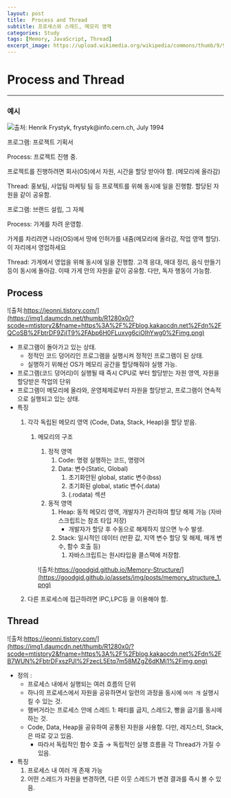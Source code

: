 ```yaml
---
layout: post
title:  Process and Thread
subtitle: 프로세스와 스레드, 메모리 영역
categories: Study
tags: [Memory, JavaScript, Thread]
excerpt_image: https://upload.wikimedia.org/wikipedia/commons/thumb/9/99/Unofficial_JavaScript_logo_2.svg/512px-Unofficial_JavaScript_logo_2.svg.png?20141107110902
---
```

# Process and Thread

---

### 예시
![출처: Henrik Frystyk, frystyk@info.cern.ch, July 1994](https://www.w3.org/People/Frystyk/thesis/MultiStackThread.gif)


프로그램: 프로젝트 기획서

Process:  프로젝트 진행 중. 

프로젝트를 진행하려면 회사(OS)에서 자원, 시간을 할당 받아야 함. (메모리에 올라감)

Thread: 홍보팀, 사업팀 마케팅 팀 등 프로젝트를 위해 동시에 일을 진행함. 할당된 자원을 같이 공유함. 

프로그램: 브랜드 설립, 그 자체

Process:  가게를 차려 운영함.

가게를 차리려면 나라(OS)에서 땅에 인허가를 내줌(메모리에 올라감, 작업 영역 할당). 이 자리에서 영업하세요

Thread: 가게에서 영업을 위해 동시에 일을 진행함. 고객 응대, 매대 정리, 음식 만들기 등이 동시에 돌아감. 이때 가게 안의 자원을 같이 공유함. 다만, 독자 행동이 가능함. 

## Process

![출처:https://jeonni.tistory.com/](https://img1.daumcdn.net/thumb/R1280x0/?scode=mtistory2&fname=https%3A%2F%2Fblog.kakaocdn.net%2Fdn%2FQCoSB%2FbtrDF9ZjIT9%2FAbp6H0FLuxvg6ciOIhYwg0%2Fimg.png)

- 프로그램이 돌아가고 있는 상태.
    - 정적인 코드 덩어리인 프로그램을 실행시켜 정적인 프로그램이 된 상태.
    - 실행하기 위해선 OS가 메모리 공간을 할당해줘야 실행 가능.
- 프로그램(코드 덩어리)이 실행될 때 즉시 CPU로 부터 할당받는 자원 영역, 자원을 할당받은 작업의 단위
- 프로그램이 메모리에 올라와, 운영체제로부터 자원을 할당받고, 프로그램이 연속적으로 실행되고 있는 상태.
- 특징
    1. 각각 독립된 메모리 영역 (Code, Data, Stack, Heap)을 할당 받음. 
        1. 메모리의 구조
            1. 정적 영역
                1. Code: 명령 실행하는 코드, 명령어 
                2. Data: 변수(Static, Global)
                    1. 초기화안된 global, static 변수(bss)
                    2. 초기화된 global, static 변수(.data)
                    3. (.rodata) 섹션
            2. 동적 영역
                1. Heap: 동적 메모리 영역, 개발자가 관리하여 할당 해제 가능 (자바스크립트는 참조 타입 저장)
                    - 개발자가 할당 후 수동으로 해제하지 않으면 누수 발생.
                2. Stack: 일시적인 데이터 (반환 값, 지역 변수 할당 및 해제, 매개 변수, 함수 호출 등) 
                    1. 자바스크립트는 원시타입을 콜스택에 저장함. 
            
            ![출처:https://goodgid.github.io/Memory-Structure/](https://goodgid.github.io/assets/img/posts/memory_structure_1.png)
            
    2. 다른 프로세스에 접근하려면  IPC,LPC등 을 이용해야 함. 

## Thread

![출처:https://jeonni.tistory.com/](https://img1.daumcdn.net/thumb/R1280x0/?scode=mtistory2&fname=https%3A%2F%2Fblog.kakaocdn.net%2Fdn%2FB7WUN%2FbtrDFxszPJI%2FzecL5Etq7m58MZgZ6dKMj1%2Fimg.png)

- 정의 :
    - 프로세스 내에서 실행되는 여러 흐름의 단위
    - 하나의 프로세스에서 자원을 공유하면서 일련의 과정을 동시에 `여러 개` 실행시킬 수 있는 것.
    - 햄버거라는 프로세스 안에 스레드 1: 패티를 굽지, 스레드2, 빵을 굽기를 동시에 하는 것.
    - Code, Data, Heap을 공유하여 공통된 자원을 사용함. 다만, 레지스터,  Stack,은 따로 갖고 있음.
        - 따라서 독립적인 함수 호출 → 독립적인 실행 흐름을 각 Thread가 가질 수 있음.
- 특징
    1. 프로세스 내 여러 개 존재 가능
    2. 어떤 스레드가 자원을 변경하면, 다른 이웃 스레드가 변경 결과를 즉시 볼 수 있음.